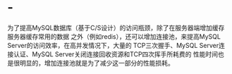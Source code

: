 # -
为了提高MySQL数据库（基于C/S设计）的访问瓶颈，除了在服务器端增加缓存服务器缓存常用的数据 之外（例如redis），还可以增加连接池，来提高MySQL Server的访问效率，在高并发情况下，大量的 TCP三次握手、MySQL Server连接认证、MySQL Server关闭连接回收资源和TCP四次挥手所耗费的 性能时间也是很明显的，增加连接池就是为了减少这一部分的性能损耗。
